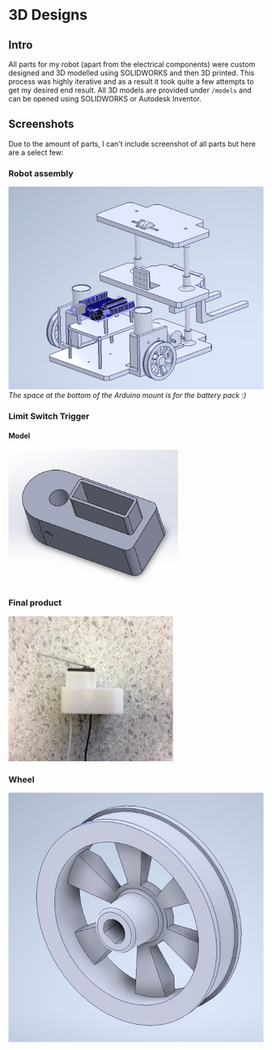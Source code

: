 # 3D Designs

## Intro
All parts for my robot (apart from the electrical components) were custom designed and 3D modelled using SOLIDWORKS and then 3D printed. This process was highly iterative and as a result it took quite a few attempts to get my desired end result. All 3D models are provided under `/models` and can be opened using SOLIDWORKS or Autodesk Inventor.

## Screenshots
Due to the amount of parts, I can't include screenshot of all parts but here are a select few:

### Robot assembly
![Full Robot](images/full_robot.jpg "Full robot assembly")  
_The space at the bottom of the Arduino mount is for the battery pack :)_

### Limit Switch Trigger

#### Model
![switch_trigger_model](images/switch_trigger_model.jpg "switch_trigger_model")

### Final product
![Switch Trigger](images/switch_trigger.jpg "Switch Trigger")

### Wheel
![Wheel](images/wheel.jpg "Wheel")